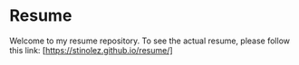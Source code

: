 # Resume
Welcome to my resume repository. To see the actual resume, please follow this link: [https://stinolez.github.io/resume/]
